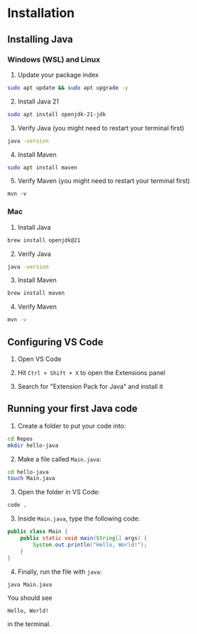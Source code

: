 # Installation

<Vimeo id="1007370301" />

## Installing Java

### Windows (WSL) and Linux

1. Update your package index

```bash
sudo apt update && sudo apt upgrade -y
```

2. Install Java 21

```bash
sudo apt install openjdk-21-jdk
```

3. Verify Java (you might need to restart your terminal first)

```bash
java -version
```

4. Install Maven

```bash
sudo apt install maven
```

5. Verify Maven (you might need to restart your terminal first)

```
mvn -v
```

### Mac

1. Install Java

```bash
brew install openjdk@21
```

2. Verify Java

```bash
java -version
```

3. Install Maven

```bash
brew install maven
```

4. Verify Maven

```bash
mvn -v
```

## Configuring VS Code

1. Open VS Code

2. Hit `Ctrl + Shift + X` to open the Extensions panel

3. Search for "Extension Pack for Java" and install it

## Running your first Java code

<Vimeo id="1007370285" />

1. Create a folder to put your code into:

```bash
cd Repos
mkdir hello-java
```

2. Make a file called `Main.java`:

```bash
cd hello-java
touch Main.java
```

3. Open the folder in VS Code:

```bash
code .
```

3. Inside `Main.java`, type the following code:

```java
public class Main {
    public static void main(String[] args) {
        System.out.println("Hello, World!");
    }
}
```

4. Finally, run the file with `java`:

```bash
java Main.java
```

You should see

```
Hello, World!
```

in the terminal.

